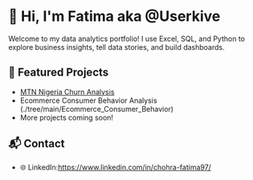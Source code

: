 # 👋 Hi, I'm Fatima aka @Userkive

Welcome to my data analytics portfolio! I use Excel, SQL, and Python to explore business insights, tell data stories, and build dashboards.

## 📁 Featured Projects

- [MTN Nigeria Churn Analysis](./projects/mtn-churn-analysis)
- Ecommerce Consumer Behavior Analysis (./tree/main/Ecommerce_Consumer_Behavior)
- More projects coming soon!

## 📬 Contact

- 🌐 LinkedIn:https://www.linkedin.com/in/chohra-fatima97/

<!---
Userkive/Userkive is a ✨ special ✨ repository because its `README.md` (this file) appears on your GitHub profile.
You can click the Preview link to take a look at your changes.
--->
